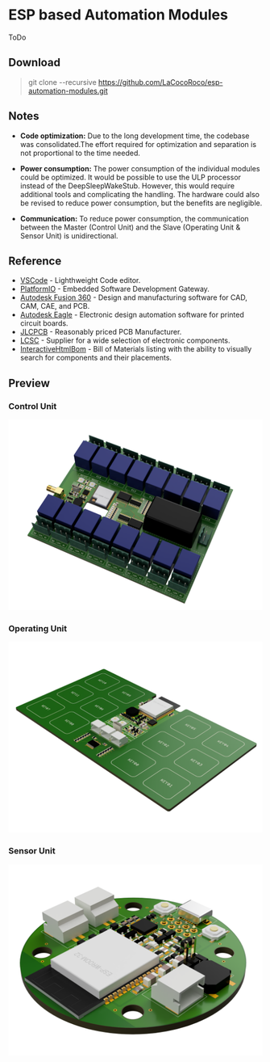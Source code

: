 # ESP based Automation Modules

ToDo

## Download

> git clone --recursive https://github.com/LaCocoRoco/esp-automation-modules.git

## Notes

- **Code optimization:** Due to the long development time, the codebase was consolidated.The effort required for optimization and separation is not proportional to the time needed.

- **Power consumption:** The power consumption of the individual modules could be optimized. It would be possible to use the ULP processor instead of the DeepSleepWakeStub. However, this would require additional tools and complicating the handling. The hardware could also be revised to reduce power consumption, but the benefits are negligible.

- **Communication:** To reduce power consumption, the communication between the Master (Control Unit) and the Slave (Operating Unit & Sensor Unit) is unidirectional.

## Reference

- [VSCode](https://code.visualstudio.com/) - Lighthweight Code editor.
- [PlatformIO](https://platformio.org/) - Embedded Software Development Gateway.
- [Autodesk Fusion 360](https://www.autodesk.com/products/fusion-360) - Design and manufacturing software for CAD, CAM, CAE, and PCB.
- [Autodesk Eagle](https://www.autodesk.com/products/eagle) - Electronic design automation software for printed circuit boards.
- [JLCPCB](https://jlcpcb.com/) - Reasonably priced PCB Manufacturer.
- [LCSC](https://www.lcsc.com/) - Supplier for a wide selection of electronic components.
- [InteractiveHtmlBom](https://github.com/openscopeproject/InteractiveHtmlBom) - Bill of Materials listing with the ability to visually search for components and their placements.

## Preview

### Control Unit

![function_graphic](https://github.com/LaCocoRoco/esp-module-cu/blob/main/images/esp-module-cu-pcb.png)

### Operating Unit

![function_graphic](https://github.com/LaCocoRoco/esp-module-ou/blob/main/images/esp-module-ou-pcb.png)

### Sensor Unit

![function_graphic](https://github.com/LaCocoRoco/esp-module-su/blob/main/images/esp-module-su-pcb.png)
